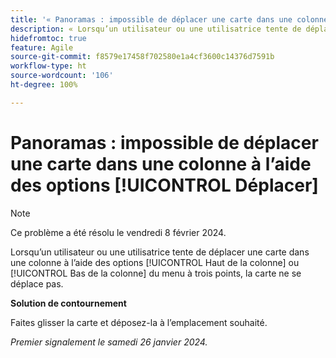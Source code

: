 ```yaml
---
title: '« Panoramas : impossible de déplacer une carte dans une colonne à l’aide des options Déplacer »'
description: « Lorsqu’un utilisateur ou une utilisatrice tente de déplacer une carte dans une colonne à l’aide des options Haut de la colonne ou Bas de la colonne du menu à trois points, la carte ne se déplace pas. »
hidefromtoc: true
feature: Agile
source-git-commit: f8579e17458f702580e1a4cf3600c14376d7591b
workflow-type: ht
source-wordcount: '106'
ht-degree: 100%

---
```



# Panoramas : impossible de déplacer une carte dans une colonne à l’aide des options [!UICONTROL Déplacer]

>[!NOTE]
>
>Ce problème a été résolu le vendredi 8 février 2024.

Lorsqu’un utilisateur ou une utilisatrice tente de déplacer une carte dans une colonne à l’aide des options [!UICONTROL Haut de la colonne] ou [!UICONTROL Bas de la colonne] du menu à trois points, la carte ne se déplace pas.

**Solution de contournement**

Faites glisser la carte et déposez-la à l’emplacement souhaité.

_Premier signalement le samedi 26 janvier 2024._
